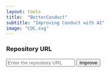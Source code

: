 ```yaml
---
layout: tools
title:  "BetterConduct"
subtitle: "Improving Conduct with AI"
image: "COC.svg"
---
```


### Repository URL
<div class="inputContainer">
    <input type="url" id="repo_url" placeholder="Enter the repository URL">
    <button id="improve-btn" onclick="submitUrl()">Improve</button>
</div>

<div class="c-loader" id="c-loader" style="display:none"></div>

<div class="feedbackContainer" id="feedbackContainer" style="display:none">
    <div>
        <h4>Feedback</h4>
        <p id="feedbackText"></p>
    </div>
    <div>
        <h4>BetterConduct</h4>
        <div id="output-code">
            <button class="copy-btn" onclick="copyText()">
                <svg enable-background="new 0 0 24 24" focusable="false" height="24" 
                     viewBox="0 0 24 24" width="24" class="NMm5M">
                    <g>
                        <rect fill="none" height="24" width="24"></rect>
                    </g>
                    <g>
                        <path d="M16,20H5V6H3v14c0,1.1,0.9,2,2,2h11V20z M20,16V4c0-1.1-0.9-2-2-2H9
                                 C7.9,2,7,2.9,7,4v12c0,1.1,0.9,2,2,2h9C19.1,18,20,17.1,20,16z M18,16H9V4h9V16z">
                        </path>
                    </g>
                </svg>
            </button>
            <p id="markdownText"></p>
            <p id="markdown" style="display: none;"></p>
        </div>
    </div>
</div>

<div id="error" style="display:none"></div>

<script type="module">
    import { marked } from "https://cdn.jsdelivr.net/npm/marked/lib/marked.esm.js";
</script>

<script>
    let error_svg = '<svg viewBox="-0.5 0 25 25" fill="none" xmlns="http://www.w3.org/2000/svg"><g id="SVGRepo_bgCarrier" stroke-width="0"></g><g id="SVGRepo_tracerCarrier" stroke-linecap="round" stroke-linejoin="round"></g><g id="SVGRepo_iconCarrier"> <path d="M18.2202 21.25H5.78015C5.14217 21.2775 4.50834 21.1347 3.94373 20.8364C3.37911 20.5381 2.90402 20.095 2.56714 19.5526C2.23026 19.0101 2.04372 18.3877 2.02667 17.7494C2.00963 17.111 2.1627 16.4797 2.47015 15.92L8.69013 5.10999C9.03495 4.54078 9.52077 4.07013 10.1006 3.74347C10.6804 3.41681 11.3346 3.24518 12.0001 3.24518C12.6656 3.24518 13.3199 3.41681 13.8997 3.74347C14.4795 4.07013 14.9654 4.54078 15.3102 5.10999L21.5302 15.92C21.8376 16.4797 21.9907 17.111 21.9736 17.7494C21.9566 18.3877 21.7701 19.0101 21.4332 19.5526C21.0963 20.095 20.6211 20.5381 20.0565 20.8364C19.4919 21.1347 18.8581 21.2775 18.2202 21.25V21.25Z" stroke="#c54042" stroke-width="1.5" stroke-linecap="round" stroke-linejoin="round"></path> <path d="M10.8809 17.15C10.8809 17.0021 10.9102 16.8556 10.9671 16.7191C11.024 16.5825 11.1074 16.4586 11.2125 16.3545C11.3175 16.2504 11.4422 16.1681 11.5792 16.1124C11.7163 16.0567 11.8629 16.0287 12.0109 16.03C12.2291 16.034 12.4413 16.1021 12.621 16.226C12.8006 16.3499 12.9398 16.5241 13.0211 16.7266C13.1023 16.9292 13.122 17.1512 13.0778 17.3649C13.0335 17.5786 12.9272 17.7745 12.7722 17.9282C12.6172 18.0818 12.4203 18.1863 12.2062 18.2287C11.9921 18.2711 11.7703 18.2494 11.5685 18.1663C11.3666 18.0833 11.1938 17.9426 11.0715 17.7618C10.9492 17.5811 10.8829 17.3683 10.8809 17.15ZM11.2409 14.42L11.1009 9.20001C11.0876 9.07453 11.1008 8.94766 11.1398 8.82764C11.1787 8.70761 11.2424 8.5971 11.3268 8.5033C11.4112 8.40949 11.5144 8.33449 11.6296 8.28314C11.7449 8.2318 11.8697 8.20526 11.9959 8.20526C12.1221 8.20526 12.2469 8.2318 12.3621 8.28314C12.4774 8.33449 12.5805 8.40949 12.6649 8.5033C12.7493 8.5971 12.8131 8.70761 12.852 8.82764C12.8909 8.94766 12.9042 9.07453 12.8909 9.20001L12.7609 14.42C12.7609 14.6215 12.6808 14.8149 12.5383 14.9574C12.3957 15.0999 12.2024 15.18 12.0009 15.18C11.7993 15.18 11.606 15.0999 11.4635 14.9574C11.321 14.8149 11.2409 14.6215 11.2409 14.42Z" fill="#c54042"></path> </g></svg>';

    async function submitUrl() {
        let button = document.getElementById("improve-btn");
        button.disabled = true;

        let url = document.getElementById("repo_url").value;
        let cleanUrl = url.split("?")[0];
        let error = document.getElementById("error");
        let pattern = /^https?:\/\/github\.com\/[^\/]+\/[^\/]+\/?$/;

        if (pattern.test(cleanUrl)) {
            let loader = document.getElementById("c-loader");
            let feedbackContainer = document.getElementById("feedbackContainer");

            loader.style.display = "";
            feedbackContainer.style.display = "none";
            error.style.display = "none";

            const site_url = 'https://api-womeninoss.vercel.app'

            try {
                let response = await fetch(site_url+"/api/better-conduct", {
                    method: "POST",
                    headers: {
                        "Content-Type": "application/json"
                    },
                    body: JSON.stringify({ repo_url: cleanUrl })
                });

                let data = await response.json();

                if (data.exception) {
                    throw new Error(data.exception);
                }

                document.getElementById("feedbackText").innerHTML = marked.parse(data.feedback);
                document.getElementById("markdownText").innerHTML = marked.parse(data.better_conduct);
                document.getElementById("markdown").innerHTML = data.better_conduct;
                
                feedbackContainer.style.display = "";
                loader.style.display = "none";
            } catch (e) {
                loader.style.display = "none";
                error.innerHTML = error_svg + e;
                error.style.display = "";
            }
        } else {
            loader.style.display = "none";
            error.innerHTML = error_svg + "Invalid URL! Make sure it is in the correct format.";
            error.style.display = "";
        }

        button.disabled = false;
    }

    function copyText() {
        const text = document.getElementById("markdown").innerText;
        navigator.clipboard.writeText(text)
            .then(() => {})
            .catch(err => console.error("Erro ao copiar: ", err));
    }
</script>
